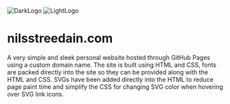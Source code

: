 ![DarkLogo](https://user-images.githubusercontent.com/25465133/158750481-91911139-392b-4d0e-98d7-0c0d8efdc043.png#gh-light-mode-only)
![LightLogo](https://user-images.githubusercontent.com/25465133/158750323-6e3e51e8-f792-4879-ab8b-366d84a16670.png#gh-dark-mode-only)

# nilsstreedain.com
A very simple and sleek personal website hosted through GitHub Pages using a custom domain name. The site is built using HTML and CSS, fonts are packed directly into the site so they can be provided along with the HTML and CSS. SVGs have been added directly into the HTML to reduce page paint time and simplify the CSS for changing SVG color when hovering over SVG link icons.
